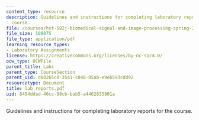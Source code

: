 ```yaml
---
content_type: resource
description: Guidelines and instructions for completing laboratory reports for the
  course.
file: /courses/hst-582j-biomedical-signal-and-image-processing-spring-2007/8454ddad46cc98cbbab5a4462835801a_lab_reports.pdf
file_size: 109075
file_type: application/pdf
learning_resource_types:
- Laboratory Assignments
license: https://creativecommons.org/licenses/by-nc-sa/4.0/
ocw_type: OCWFile
parent_title: Labs
parent_type: CourseSection
parent_uid: d60265c0-3541-c848-05ab-e9eb593cdd92
resourcetype: Document
title: lab_reports.pdf
uid: 8454ddad-46cc-98cb-bab5-a4462835801a
---
```

Guidelines and instructions for completing laboratory reports for the course.